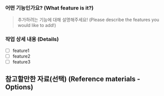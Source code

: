 ### 어떤 기능인가요? (What feature is it?)

> 추가하려는 기능에 대해 설명해주세요! (Please describe the features you would like to add!)

### 작업 상세 내용 (Details)

- [ ] feature1
- [ ] feature2
- [ ] feature3

## 참고할만한 자료(선택) (Reference materials - Options)

